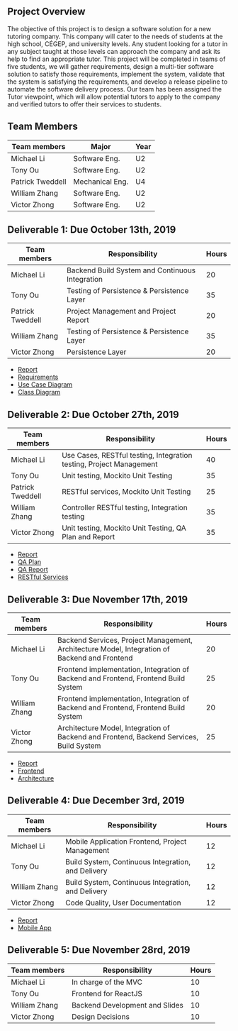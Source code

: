﻿## Project Overview
The objective of this project is to design a software solution for a new tutoring company. This company will cater to the needs of students at the high school, CÉGEP, and university levels. Any student looking for a tutor in any subject taught at those levels can approach the company and ask its help to find an appropriate tutor. This project will be completed in teams of five students, we will gather requirements, design a multi-tier software solution to satisfy those requirements, implement the system, validate that the system is satisfying the requirements, and develop a release pipeline to automate the software delivery process. Our team has been assigned the Tutor viewpoint, which will allow potential tutors to apply to the company and verified tutors to offer their services to students.

## Team Members
|  Team members   |	     Major     |Year|
|-----------------|----------------|----|
|    Michael Li   |  Software Eng. | U2 |
|    Tony Ou      |  Software Eng. | U2 |
| Patrick Tweddell| Mechanical Eng.| U4 |
|  William Zhang  |  Software Eng. | U2 |
|  Victor Zhong   |  Software Eng. | U2 |

## Deliverable 1: Due October 13th, 2019
|  Team members   |	     Responsibility     | Hours|
|-----------------|-------------------------|------|
|    Michael Li   | Backend Build System and Continuous Integration  | 20 |
|    Tony Ou      | Testing of Persistence & Persistence Layer  | 35 |
| Patrick Tweddell| Project Management and Project Report  | 20 |
|  William Zhang  | Testing of Persistence & Persistence Layer  | 35 |
|  Victor Zhong   |  Persistence Layer  | 20 |

   * [Report](https://github.com/McGill-ECSE321-Fall2019/project-group-5/wiki/Report-(Sprint-1))
   * [Requirements](https://github.com/McGill-ECSE321-Fall2019/project-group-5/wiki/Requirements)
   * [Use Case Diagram](https://github.com/McGill-ECSE321-Fall2019/project-group-5/wiki/Use-Case-Diagram)
   * [Class Diagram](https://github.com/McGill-ECSE321-Fall2019/project-group-5/wiki/Class-Diagram)

## Deliverable 2: Due October 27th, 2019
|  Team members   |	     Responsibility     | Hours|
|-----------------|-------------------------|------|
|    Michael Li   | Use Cases, RESTful testing, Integration testing, Project Management  | 40 |
|    Tony Ou      | Unit testing, Mockito Unit Testing | 35 |
| Patrick Tweddell| RESTful services, Mockito Unit Testing  | 25 |
|  William Zhang  | Controller RESTful testing, Integration testing | 35 |
|  Victor Zhong   | Unit testing, Mockito Unit Testing, QA Plan and Report | 35 |

   * [Report](https://github.com/McGill-ECSE321-Fall2019/project-group-5/wiki/Report-(Sprint-2))
   * [QA Plan](https://github.com/McGill-ECSE321-Fall2019/project-group-5/wiki/software-qa-plan)
   * [QA Report](https://github.com/McGill-ECSE321-Fall2019/project-group-5/wiki/QA-Report)
   * [RESTful Services](https://github.com/McGill-ECSE321-Fall2019/project-group-5/wiki/RESTful-Services)
   
## Deliverable 3: Due November 17th, 2019
|  Team members   |	     Responsibility     | Hours|
|-----------------|-------------------------|------|
|    Michael Li   | Backend Services, Project Management, Architecture Model, Integration of Backend and Frontend  | 20 |
|    Tony Ou      | Frontend implementation, Integration of Backend and Frontend, Frontend Build System | 25 |
|  William Zhang  | Frontend implementation, Integration of Backend and Frontend, Frontend Build System | 20 |
|  Victor Zhong   | Architecture Model, Integration of Backend and Frontend, Backend Services, Build System  | 25 |

* [Report](https://github.com/McGill-ECSE321-Fall2019/project-group-5/wiki/Report-(Sprint-3))
* [Frontend](https://github.com/McGill-ECSE321-Fall2019/project-group-5/wiki/Frontend)
* [Architecture](https://github.com/McGill-ECSE321-Fall2019/project-group-5/wiki/Architecture)

## Deliverable 4: Due December 3rd, 2019
|  Team members   |	     Responsibility     | Hours|
|-----------------|-------------------------|------|
|    Michael Li   | Mobile Application Frontend, Project Management | 12 |
|    Tony Ou      | Build System, Continuous Integration, and Delivery | 12 |
|  William Zhang  | Build System, Continuous Integration, and Delivery | 12 |
|  Victor Zhong   | Code Quality, User Documentation | 12 |
* [Report](https://github.com/McGill-ECSE321-Fall2019/project-group-5/wiki/Report-(Sprint-4))
* [Mobile App](https://github.com/McGill-ECSE321-Fall2019/project-group-5/wiki/Mobile-Application)

## Deliverable 5: Due November 28rd, 2019
|  Team members   |	     Responsibility     | Hours|
|-----------------|-------------------------|------|
|    Michael Li   | In charge of the MVC | 10 |
|    Tony Ou      | Frontend for ReactJS | 10 |
|  William Zhang  | Backend Development and Slides | 10 |
|  Victor Zhong   | Design Decisions | 10 |

